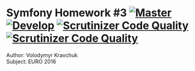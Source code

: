 Symfony Homework #3 [![Master](https://travis-ci.org/PulsarV/Symfony_HW3.svg?branch=master)](https://travis-ci.org/PulsarV/Symfony_HW3) [![Develop](https://travis-ci.org/PulsarV/Symfony_HW3.svg?branch=develop)](https://travis-ci.org/PulsarV/Symfony_HW3) [![Scrutinizer Code Quality](https://scrutinizer-ci.com/g/PulsarV/Symfony_HW3/badges/quality-score.png?b=master)](https://scrutinizer-ci.com/g/PulsarV/Symfony_HW3/?branch=master) [![Scrutinizer Code Quality](https://scrutinizer-ci.com/g/PulsarV/Symfony_HW3/badges/quality-score.png?b=develop)](https://scrutinizer-ci.com/g/PulsarV/Symfony_HW3/?branch=develop)
===================

Author:  Volodymyr Kravchuk  
Subject: EURO 2016
